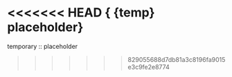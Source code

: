<<<<<<< HEAD
{ {temp} placeholder}
=======
temporary :: placeholder 
>>>>>>> 829055688d7db81a3c8196fa9015e3c9fe2e8774
